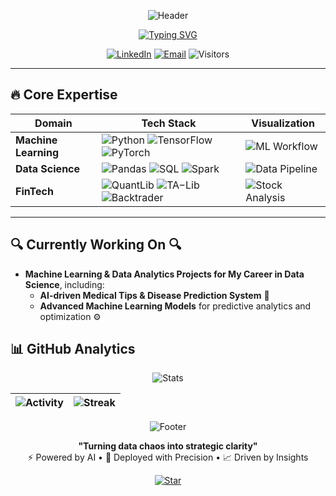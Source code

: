 <div align="center">
  
  ![Header](https://github.com/yashhackz360/yashhackz360/blob/main/assets/ai-brain-banner.gif)  <!-- Replace with your own banner -->
  
  [![Typing SVG](https://readme-typing-svg.herokuapp.com?font=Roboto+Condensed&size=28&duration=4000&pause=500&color=00F7FF&center=true&vCenter=true&width=800&lines=Yashwanth+Sai+Kasarabada;ML+Engineer+%7C+FinTech+Data+Scientist+%7C+AI+Developer;From+Raw+Data+to+Production−Ready+AI)](https://git.io/typing-svg)
  
  [![LinkedIn](https://img.shields.io/badge/LinkedIn-Connect%20Professionally-%230077B5?style=for-the-badge&logo=linkedin)](https://www.linkedin.com/in/yashwanth-sai-kasarabada-ba4265258/)
  [![Email](https://img.shields.io/badge/Email-Contact%20Me-%23D14836?style=for-the-badge&logo=gmail)](mailto:yashwanthkasarabada@gmail.com)
  ![Visitors](https://komarev.com/ghpvc/?username=yashhackz360&label=PROFILE+VIEWS&color=0066ff&style=for-the-badge)

</div>

---

## 🔥 **Core Expertise** 

<div align="center">
  
  | **Domain**          | **Tech Stack** | **Visualization** |
  |---------------------|---------------|-------------------|
  | **Machine Learning** | ![Python](https://img.shields.io/badge/Python-Expert-%233776AB?logo=python) ![TensorFlow](https://img.shields.io/badge/TensorFlow-Pro-%23FF6F00?logo=tensorflow) ![PyTorch](https://img.shields.io/badge/PyTorch-Pro-%23EE4C2C?logo=pytorch) | ![ML Workflow](https://github.com/yashhackz360/yashhackz360/blob/main/assets/ml-workflow.gif) |
  | **Data Science**    | ![Pandas](https://img.shields.io/badge/Pandas-Advanced-%23150458?logo=pandas) ![SQL](https://img.shields.io/badge/SQL-Expert-%234479A1?logo=mysql) ![Spark](https://img.shields.io/badge/Spark-Intermediate-%23E25A1C?logo=apachespark) | ![Data Pipeline](https://github.com/yashhackz360/yashhackz360/blob/main/assets/data-pipeline.gif) |
  | **FinTech**         | ![QuantLib](https://img.shields.io/badge/QuantLib-Learning-%2300599C?logo=cplusplus) ![TA−Lib](https://img.shields.io/badge/TA−Lib-Intermediate-%230077B5) ![Backtrader](https://img.shields.io/badge/Backtrader-Intermediate-%230077B5) | ![Stock Analysis](https://github.com/yashhackz360/yashhackz360/blob/main/assets/stock-chart.gif) |

</div>

---

<!-- START_WORKING_ON -->
## 🔍 Currently Working On 🔍

-   **Machine Learning & Data Analytics Projects for My Career in Data Science**, including:
    -   **AI-driven Medical Tips & Disease Prediction System** 🏥  
    -   **Advanced Machine Learning Models** for predictive analytics and optimization ⚙️  

<!-- END_WORKING_ON -->




## 📊 **GitHub Analytics**

<div align="center">

  
  ![Stats](https://github-profile-summary-cards.vercel.app/api/cards/profile-details?username=yashhackz360&theme=github_dark)
  
  | ![Activity](https://github-readme-activity-graph.vercel.app/graph?username=yashhackz360&theme=github-compact) | ![Streak](https://github-readme-streak-stats.herokuapp.com/?user=yashhackz360&theme=blueberry_duo) |
  |-------------------------------------------------------------------------------------------------------------|---------------------------------------------------------------------------------------------------|

</div>


<div align="center">
  
  ![Footer](https://github.com/yashhackz360/yashhackz360/blob/main/assets/digital-brain-footer.gif)  <!-- Animated footer -->
  
  **"Turning data chaos into strategic clarity"**  
  ⚡ Powered by AI • 🚀 Deployed with Precision • 📈 Driven by Insights
  
  [![Star](https://img.shields.io/github/stars/yashhackz360?label=If%20You%20Like%20My%20Work%2C%20Consider%20a%20⭐&style=social)](https://github.com/yashhackz360)

</div>
